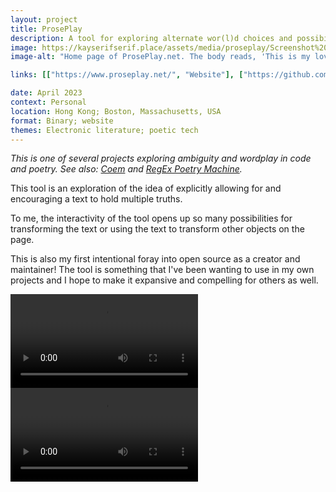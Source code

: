 ```yaml
---
layout: project
title: ProsePlay
description: A tool for exploring alternate wor(l)d choices and possibilities.
image: https://kayserifserif.place/assets/media/proseplay/Screenshot%202023-04-04%20at%209.16.10%20AM.png
image-alt: "Home page of ProsePlay.net. The body reads, 'This is my lovely poem for this moment. This is a poem for exploring alternate words. This is a poem for making interactive poems. A poem can live so many lives — show us how it once was.' In certain places in the text, words or phrases are contained in boxes, suggesting that there are other possibilities than what is currently being shown."

links: [["https://www.proseplay.net/", "Website"], ["https://github.com/proseplay/proseplay/", "GitHub"]]

date: April 2023
context: Personal
location: Hong Kong; Boston, Massachusetts, USA
format: Binary; website
themes: Electronic literature; poetic tech
---
```


*This is one of several projects exploring ambiguity and wordplay in code and poetry. See also: [Coem](/work/coem/) and [RegEx Poetry Machine](/work/regex-poetry-machine/).*

This tool is an exploration of the idea of explicitly allowing for and encouraging a text to hold multiple truths.

To me, the interactivity of the tool opens up so many possibilities for transforming the text or using the text to transform other objects on the page.

This is also my first intentional foray into open source as a creator and maintainer! The tool is something that I've been wanting to use in my own projects and I hope to make it expansive and compelling for others as well.

<div class="gallery">
  <div><video controls src="/assets/media/proseplay/Screen Recording 2023-04-04 at 9.16.15 AM.mp4"></video></div>
  <div><video controls src="/assets/media/proseplay/Screen Recording 2023-04-04 at 9.18.24 AM.mp4"></video></div>
</div>